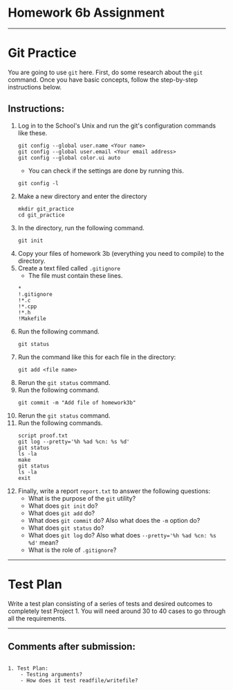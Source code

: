 # Homework 6b Assignment
---

# Git Practice   

You are going to use ```git``` here. First, do some research about the ```git``` command. Once you have basic concepts, follow the step-by-step instructions below.

## Instructions:    
1. Log in to the School's Unix and run the git's configuration commands like these.
    ```
    git config --global user.name <Your name>
    git config --global user.email <Your email address>
    git config --global color.ui auto
    ```    
    - You can check if the settings are done by running this.
    ``` 
    git config -l
    ```
2. Make a new directory and enter the directory
    ```
    mkdir git_practice
    cd git_practice
    ```
3. In the directory, run the following command.
    ```
    git init
    ```    
4. Copy your files of homework 3b (everything you need to compile) to the directory.
5. Create a text filed called ```.gitignore```
    - The file must contain these lines.
    ```
    *
    !.gitignore
    !*.c
    !*.cpp
    !*.h
    !Makefile
    ```    
6. Run the following command.
    ```
    git status
    ```
7. Run the command like this for each file in the directory:
    ```
    git add <file name>
    ```
8. Rerun the ```git status``` command.
9. Run the following command.
    ```
    git commit -m "Add file of homework3b"
    ```
10. Rerun the ```git status``` command.    
11. Run the following commands.
    ```
    script proof.txt
    git log --pretty='%h %ad %cn: %s %d'
    git status
    ls -la
    make
    git status
    ls -la
    exit
    ```
12. Finally, write a report ```report.txt``` to answer the following questions:
    - What is the purpose of the ```git``` utility?
    - What does ```git init``` do?
    - What does ```git add``` do?
    - What does ```git commit``` do? Also what does the ```-m``` option do?
    - What does ```git status``` do?
    - What does ```git log``` do? Also what does ```--pretty='%h %ad %cn: %s %d'``` mean?
    - What is the role of ```.gitignore```?  
---
    
# Test Plan    

Write a test plan consisting of a series of tests and desired outcomes to completely test Project 1. You will need around 30 to 40 cases to go through all the requirements.
    
---     

## Comments after submission:

```    

1. Test Plan:
    - Testing arguments? 
    - How does it test readfile/writefile?
   
```
